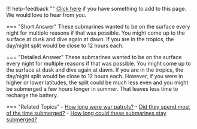 !!! help-feedback ""
    [Click here](https://other.example.com/feedback) if you have something to add to this page. We would love to hear from you.

=== "Short Answer"
    These submarines wanted to be on the surface every night for multiple reasons if that was possible. You might come up to the surface at dusk and dive again at dawn. If you are in the tropics, the day/night split would be close to 12 hours each.

=== "Detailed Answer"
    These submarines wanted to be on the surface every night for multiple reasons if that was possible.  You might come up to the surface at dusk and dive again at dawn.  If you are in the tropics, the day/night split would be close to 12 hours each.  However, if you were in higher or lower latitudes, the split could be much less even and you might be submerged a few hours longer in summer.  That leaves less time to recharge the battery.

=== "Related Topics"
    - [How long were war patrols?](./how-long-were-war-patrols.md)
    - [Did they spend most of the time submerged?](./did-they-spend-most-of-the-time-submerged.md)
    - [How long could these submarines stay submerged?](./how-long-could-these-submarines-stay-submerged.md)
